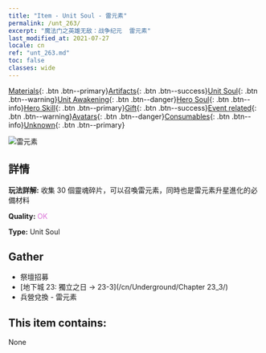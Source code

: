 ```yaml
---
title: "Item - Unit Soul - 雷元素"
permalink: /unt_263/
excerpt: "魔法门之英雄无敌：战争纪元  雷元素"
last_modified_at: 2021-07-27
locale: cn
ref: "unt_263.md"
toc: false
classes: wide
---
```

 [Materials](/ItemsCN/){: .btn .btn--primary}[Artifacts](/ItemsCN/Artifacts/){: .btn .btn--success}[Unit Soul](/ItemsCN/UnitSoul/){: .btn .btn--warning}[Unit Awakening](/ItemsCN/UnitAwakening/){: .btn .btn--danger}[Hero Soul](/ItemsCN/HeroSoul/){: .btn .btn--info}[Hero Skill](/ItemsCN/HeroSkill/){: .btn .btn--primary}[Gift](/ItemsCN/Gift/){: .btn .btn--success}[Event related](/ItemsCN/Events/){: .btn .btn--warning}[Avatars](/ItemsCN/Avatars/){: .btn .btn--danger}[Consumables](/ItemsCN/Consumables/){: .btn .btn--info}[Unknown](/ItemsCN/Unknown/){: .btn .btn--primary}

 ![雷元素](/images/u/ti_leiyuansu2.jpg)

## 詳情
 **玩法詳解:** 收集 30 個靈魂碎片，可以召喚雷元素，同時也是雷元素升星進化的必備材料

 **Quality:** <span style="color: #DA70D6">OK</span>

 **Type:** Unit Soul

## Gather

*    祭壇招募 
*    [地下城 23: 獨立之日 -> 23-3](/cn/Underground/Chapter 23_3/) 
*    兵營兌換 - 雷元素 

## This item contains:

  None


